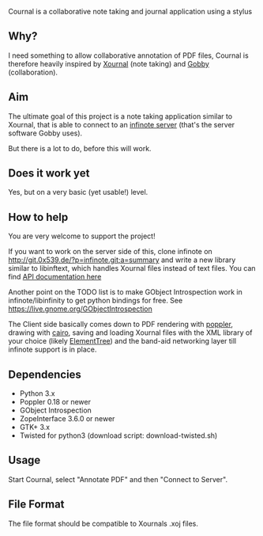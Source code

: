 Cournal is a collaborative note taking and journal application using a stylus

## Why? ##

I need something to allow collaborative annotation of PDF files, Cournal is
therefore heavily inspired by [Xournal](http://xournal.sf.net/) (note taking)
and [Gobby](http://gobby.0x539.de/) (collaboration).

## Aim ##

The ultimate goal of this project is a note taking application similar
to Xournal, that is able to connect to an
[infinote server](http://gobby.0x539.de/trac/wiki/Infinote/Infinoted)
(that's the server software Gobby uses).

But there is a lot to do, before this will work.

## Does it work yet ##

Yes, but on a very basic (yet usable!) level.

## How to help ##

You are very welcome to support the project!

If you want to work on the server side of this, clone infinote on
<http://git.0x539.de/?p=infinote.git;a=summary> and write a new library
similar to libinftext, which handles Xournal files instead of text files.
You can find [API documentation here](http://gobby.0x539.de/trac/wiki/APIReference)

Another point on the TODO list is to make GObject Introspection work in
infinote/libinfinity to get python bindings for free.
See <https://live.gnome.org/GObjectIntrospection>

The Client side basically comes down to PDF rendering with
[poppler](http://people.freedesktop.org/~ajohnson/docs/poppler-glib/),
drawing with [cairo](http://cairographics.org/documentation/pycairo/3/),
saving and loading Xournal files with the XML library of your choice (likely
[ElementTree](http://docs.python.org/library/xml.etree.elementtree.html))
and the band-aid networking layer till infinote support is in place.

## Dependencies ##

 * Python 3.x
 * Poppler 0.18 or newer
 * GObject Introspection
 * ZopeInterface 3.6.0 or newer
 * GTK+ 3.x
 * Twisted for python3 (download script: download-twisted.sh)

## Usage ##

Start Cournal, select "Annotate PDF" and then "Connect to Server".

## File Format ##

The file format should be compatible to Xournals .xoj files.
